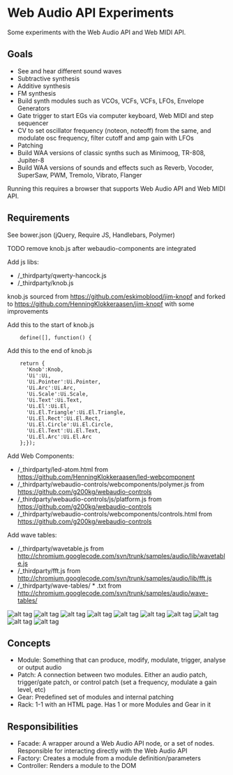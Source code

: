 Web Audio API Experiments
======================

Some experiments with the Web Audio API and Web MIDI API.

Goals
-----

 - See and hear different sound waves
 - Subtractive synthesis
 - Additive synthesis
 - FM synthesis
 - Build synth modules such as VCOs, VCFs, VCFs, LFOs, Envelope Generators
 - Gate trigger to start EGs via computer keyboard, Web MIDI and step sequencer
 - CV to set oscillator frequency (noteon, noteoff) from the same, and modulate osc frequency, filter cutoff and amp gain with LFOs
 - Patching
 - Build WAA versions of classic synths such as Minimoog, TR-808, Jupiter-8
 - Build WAA versions of sounds and effects such as Reverb, Vocoder, SuperSaw, PWM, Tremolo, Vibrato, Flanger

Running this requires a browser that supports Web Audio API and Web MIDI API.

Requirements
------------

See bower.json (jQuery, Require JS, Handlebars, Polymer)

TODO remove knob.js after webaudio-components are integrated

Add js libs:

-	/_thirdparty/qwerty-hancock.js
-	/_thirdparty/knob.js 				

knob.js sourced from https://github.com/eskimoblood/jim-knopf
and forked to https://github.com/HenningKlokkeraasen/jim-knopf
with some improvements

Add this to the start of knob.js
        
		define([], function() { 

Add this to the end of knob.js

		return {
		  'Knob':Knob,
		  'Ui':Ui,
		  'Ui.Pointer':Ui.Pointer,
		  'Ui.Arc':Ui.Arc,
		  'Ui.Scale':Ui.Scale,
		  'Ui.Text':Ui.Text,
		  'Ui.El':Ui.El,
		  'Ui.El.Triangle':Ui.El.Triangle,
		  'Ui.El.Rect':Ui.El.Rect,
		  'Ui.El.Circle':Ui.El.Circle,
		  'Ui.El.Text':Ui.El.Text,
		  'Ui.El.Arc':Ui.El.Arc
		};});


Add Web Components:

 - /_thirdparty/led-atom.html from https://github.com/HenningKlokkeraasen/led-webcomponent
 - /_thirdparty/webaudio-controls/webcomponents/polymer.js from https://github.com/g200kg/webaudio-controls
 - /_thirdparty/webaudio-controls/js/platform.js  from https://github.com/g200kg/webaudio-controls
 - /_thirdparty/webaudio-controls/webcomponents/controls.html from https://github.com/g200kg/webaudio-controls
 
Add wave tables:

 - /_thirdparty/wavetable.js from http://chromium.googlecode.com/svn/trunk/samples/audio/lib/wavetable.js
 - /_thirdparty/fft.js from http://chromium.googlecode.com/svn/trunk/samples/audio/lib/fft.js
 - /_thirdparty/wave-tables/ * .txt from http://chromium.googlecode.com/svn/trunk/samples/audio/wave-tables/
 
![alt tag](https://raw.github.com/HenningKlokkeraasen/WebAudioApiExperiments/develop/img/sine3.png)
![alt tag](https://raw.github.com/HenningKlokkeraasen/WebAudioApiExperiments/develop/img/triangle3.png)
![alt tag](https://raw.github.com/HenningKlokkeraasen/WebAudioApiExperiments/develop/img/sawtooth3.png)
![alt tag](https://raw.github.com/HenningKlokkeraasen/WebAudioApiExperiments/develop/img/sawtooth-inverted3.png)
![alt tag](https://raw.github.com/HenningKlokkeraasen/WebAudioApiExperiments/develop/img/square3.png)
![alt tag](https://raw.github.com/HenningKlokkeraasen/WebAudioApiExperiments/develop/img/adsr3.png)
![alt tag](https://raw.github.com/HenningKlokkeraasen/WebAudioApiExperiments/develop/img/lpf3.png)
![alt tag](https://raw.github.com/HenningKlokkeraasen/WebAudioApiExperiments/develop/img/hpf3.png)
![alt tag](https://raw.github.com/HenningKlokkeraasen/WebAudioApiExperiments/develop/img/amp3.png)
![alt tag](https://raw.github.com/HenningKlokkeraasen/WebAudioApiExperiments/develop/img/mod3.png)


Concepts
--------

 - Module: Something that can produce, modify, modulate, trigger, analyse or output audio
 - Patch: A connection between two modules. Either an audio patch, trigger/gate patch, or control patch (set a frequency, modulate a gain level, etc)
 - Gear: Predefined set of modules and internal patching
 - Rack: 1-1 with an HTML page. Has 1 or more Modules and Gear in it

Responsibilities
----------------
 - Facade: A wrapper around a Web Audio API node, or a set of nodes. Responsible for interacting directly with the Web Audio API
 - Factory: Creates a module from a module definition/parameters
 - Controller: Renders a module to the DOM
